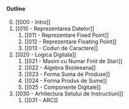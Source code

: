 #### Outline
0. [[000 - Intro]]
1. [[010 - Reprezentarea Datelor]]
	1. [[011 - Reprezentare Fixed Point]]
	2. [[012 - Reprezentare Floating Point]]
	3. [[013 - Coduri de Caractere]]
2. [[020 - Logica Digitala]]
	1. [[021 - Masini cu Numar Finit de Stari]]
	2. [[022 - Algebra Booleeana]]
	3. [[023 - Forma Suma de Produse]]
	4. [[024 - Forma Produs de Sume]]
	5. [[025 - Componente Digitale]]
3. [[030 - Arhitectura Setului de Instructiuni]]
	1. [[031 - ARC]]
